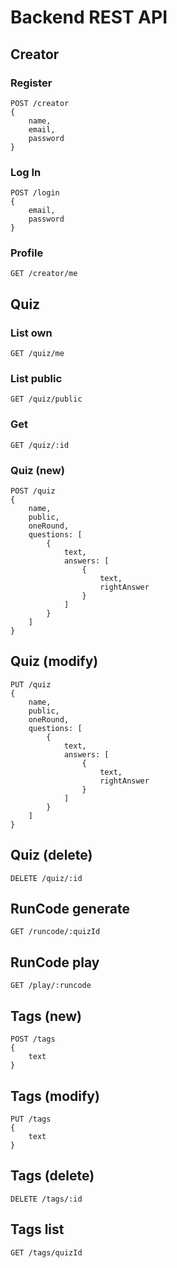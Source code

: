 # Backend REST API
## Creator
### Register
    POST /creator
    {
        name,
        email,
        password
    }
### Log In
    POST /login
    {
        email,
        password
    }
### Profile
    GET /creator/me

## Quiz
### List own
    GET /quiz/me
### List public
    GET /quiz/public
### Get
    GET /quiz/:id
### Quiz (new)
    POST /quiz
    {
        name,
        public,
        oneRound,
        questions: [
            {
                text,
                answers: [
                    {
                        text,
                        rightAnswer
                    }
                ]
            }
        ]
    }
## Quiz (modify)
    PUT /quiz
    {
        name,
        public,
        oneRound,
        questions: [
            {
                text,
                answers: [
                    {
                        text,
                        rightAnswer
                    }
                ]
            }
        ]
    }
## Quiz (delete)
    DELETE /quiz/:id
## RunCode generate
    GET /runcode/:quizId
## RunCode play
    GET /play/:runcode
## Tags (new)
    POST /tags
    {
        text
    }
## Tags (modify)
    PUT /tags
    {
        text
    }
## Tags (delete)
    DELETE /tags/:id
## Tags list
    GET /tags/quizId

